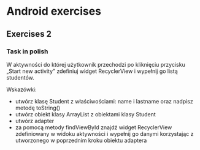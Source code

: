# Android exercises
## Exercises 2
### Task in polish
W aktywności do której użytkownik przechodzi po kliknięciu przycisku „Start new
activity” zdefiniuj widget RecyclerView i wypełnij go listą studentów.

Wskazówki:
- utwórz klasę Student z właściwościami: name i lastname oraz nadpisz metodę toString()
- utwórz obiekt klasy ArrayList z obiektami klasy Student
- utwórz adapter
- za pomocą metody findViewById znajdź widget RecyclerView zdefiniowany w widoku aktywności i wypełnij go danymi korzystając z utworzonego w poprzednim kroku obiektu adaptera